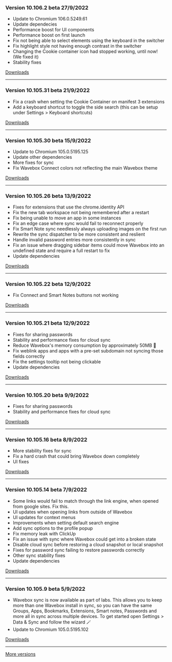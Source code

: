 <h3>Version 10.106.2 beta <span class="date">27/9/2022</span></h3>
<ul>
  <li>Update to Chromium 106.0.5249.61</li>
  <li>Update dependecies</li>
  <li>Performance boost for UI components</li>
  <li>Performance boost on first launch</li>
  <li>Fix not being able to select elements using the keyboard in the switcher</li>
  <li>Fix highlight style not having enough contrast in the switcher</li>
  <li>Changing the Cookie container icon had stopped working, until now! (We fixed it)</li>
  <li>Stability fixes</li>
</ul>

[Downloads](https://wavebox.io/download/release/10.106.2.3)

---

<h3>Version 10.105.31 beta <span class="date">21/9/2022</span></h3>
<ul>
  <li>Fix a crash when setting the Cookie Container on manifest 3 extensions</li>
  <li>Add a keyboard shortcut to toggle the side search (this can be setup under Settings > Keyboard shortcuts)</li>
</ul>

[Downloads](https://wavebox.io/download/release/10.105.31.3)

---

<h3>Version 10.105.30 beta <span class="date">15/9/2022</span></h3>
<ul>
  <li>Update to Chromium 105.0.5195.125</li>
  <li>Update other dependencies</li>
  <li>More fixes for sync</li>
  <li>Fix Wavebox Connect colors not reflecting the main Wavebox theme</li>
</ul>

[Downloads](https://wavebox.io/download/release/10.105.30.3)

---

<h3>Version 10.105.26 beta <span class="date">13/9/2022</span></h3>
<ul>
  <li>Fixes for extensions that use the chrome.identity API</li>
  <li>Fix the new tab workspace not being remembered after a restart</li>
  <li>Fix being unable to move an app in some instances</li>
  <li>Fix an edge case where sync would fail to reconnect properly</li>
  <li>Fix Smart Note sync needlessly always uploading images on the first run</li>
  <li>Rewrite the sync dispatcher to be more consistent and reslient</li>
  <li>Handle invalid password entries more consistently in sync</li>
  <li>Fix an issue where dragging sidebar items could move Wavebox into an undefined state and require a full restart to fix</li>
  <li>Update dependencies</li>
</ul>

[Downloads](https://wavebox.io/download/release/10.105.26.3)

---

<h3>Version 10.105.22 beta <span class="date">12/9/2022</span></h3>
<ul>
  <li>Fix Connect and Smart Notes buttons not working</li>
</ul>

[Downloads](https://wavebox.io/download/release/10.105.22.3)

---

<h3>Version 10.105.21 beta <span class="date">12/9/2022</span></h3>
<ul>
  <li>Fixes for sharing passwords</li>
  <li>Stability and performance fixes for cloud sync</li>
  <li>Reduce Wavebox's memory consumption by approximately 50MB 🤩</li>
  <li>Fix weblink apps and apps with a pre-set subdomain not syncing those fields correctly</li>
  <li>Fix the settings tooltip not being clickable</li>
  <li>Update dependencies</li>
</ul>

[Downloads](https://wavebox.io/download/release/10.105.21.3)

---

<h3>Version 10.105.20 beta <span class="date">9/9/2022</span></h3>
<ul>
  <li>Fixes for sharing passwords</li>
  <li>Stability and performance fixes for cloud sync</li>
</ul>

[Downloads](https://wavebox.io/download/release/10.105.20.3)

---

<h3>Version 10.105.16 beta <span class="date">8/9/2022</span></h3>
<ul>
  <li>More stability fixes for sync</li>
  <li>Fix a hard crash that could bring Wavebox down completely</li>
  <li>UI fixes</li>
</ul>

[Downloads](https://wavebox.io/download/release/10.105.16.3)

---

<h3>Version 10.105.14 beta <span class="date">7/9/2022</span></h3>
<ul>
  <li>Some links would fail to match through the link engine, when opened from google sites. Fix this.</li>
  <li>UI updates when opening links from outside of Wavebox</li>
  <li>UI updates for context menus</li>
  <li>Improvements when setting default search engine</li>
  <li>Add sync options to the profile popup</li>
  <li>Fix memory leak with ClickUp</li>
  <li>Fix an issue with sync where Wavebox could get into a broken state</li>
  <li>Disable cloud sync before restoring a cloud snapshot or local snapshot</li>
  <li>Fixes for password sync failing to restore passwords correctly</li>
  <li>Other sync stability fixes</li>
  <li>Update dependencies</li>
</ul>

[Downloads](https://wavebox.io/download/release/10.105.14.3)

---

<h3>Version 10.105.9 beta <span class="date">5/9/2022</span></h3>
<ul>
  <li>
    Wavebox sync is now available as part of labs. This allows you to keep
    more than one Wavebox install in sync, so you can have the same Groups,
    Apps, Bookmarks, Extensions, Smart notes, Passwords and more all in sync
    across multiple devices. To get started open Settings > Data & Sync and
    follow the wizard 🪄
  </li>
  <li>Update to Chromium 105.0.5195.102</li>
</ul>

[Downloads](https://wavebox.io/download/release/10.105.9.3)

---
[More versions](https://wavebox.io/changelog/beta/)